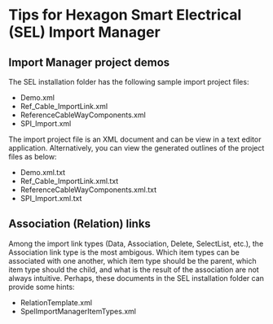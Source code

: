 # Tips for Hexagon Smart Electrical (SEL) Import Manager

## Import Manager project demos

The SEL installation folder has the following sample import project files:

- Demo.xml
- Ref_Cable_ImportLink.xml
- ReferenceCableWayComponents.xml
- SPI_Import.xml

The import project file is an XML document and can be view in a text editor application. Alternatively, you can view the generated outlines of the project files as below:

- Demo.xml.txt
- Ref_Cable_ImportLink.xml.txt
- ReferenceCableWayComponents.xml.txt
- SPI_Import.xml.txt

## Association (Relation) links

Among the import link types (Data, Association, Delete, SelectList, etc.), the Association link type is the most ambigous. Which item types can be associated with one another, which item type should be the parent, which item type should the child, and what is the result of the association are not always intuitive. Perhaps, these documents in the SEL installation folder can provide some hints:

- RelationTemplate.xml
- SpelImportManagerItemTypes.xml